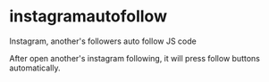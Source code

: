 # instagramautofollow
Instagram, another's followers auto follow JS code


After open another's instagram following, it will press follow buttons automatically.


